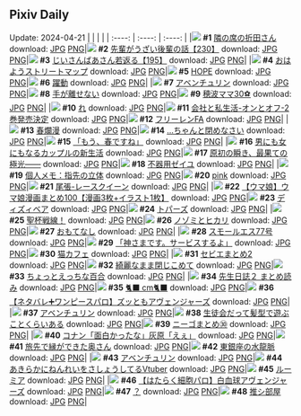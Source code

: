 ## Pixiv Daily
Update: 2024-04-21
|      |      |      |
| :----: | :----: | :----: |
|![](https://pixiv.microyu.workers.dev/c/240x480/img-master/img/2024/04/19/00/00/35/117957166_p0_master1200.jpg) **#1** [隣の席の折田さん](https://www.pixiv.net/artworks/117957166) download: [JPG](https://pixiv.microyu.workers.dev/img-original/img/2024/04/19/00/00/35/117957166_p0.jpg) [PNG](https://pixiv.microyu.workers.dev/img-original/img/2024/04/19/00/00/35/117957166_p0.png)|![](https://pixiv.microyu.workers.dev/c/240x480/img-master/img/2024/04/19/19/05/13/117975259_p0_master1200.jpg) **#2** [先輩がうざい後輩の話【230】](https://www.pixiv.net/artworks/117975259) download: [JPG](https://pixiv.microyu.workers.dev/img-original/img/2024/04/19/19/05/13/117975259_p0.jpg) [PNG](https://pixiv.microyu.workers.dev/img-original/img/2024/04/19/19/05/13/117975259_p0.png)|![](https://pixiv.microyu.workers.dev/c/240x480/img-master/img/2024/04/20/10/53/29/117995402_p0_master1200.jpg) **#3** [じいさんばあさん若返る【195】](https://www.pixiv.net/artworks/117995402) download: [JPG](https://pixiv.microyu.workers.dev/img-original/img/2024/04/20/10/53/29/117995402_p0.jpg) [PNG](https://pixiv.microyu.workers.dev/img-original/img/2024/04/20/10/53/29/117995402_p0.png)|
|![](https://pixiv.microyu.workers.dev/c/240x480/img-master/img/2024/04/19/07/30/02/117964104_p0_master1200.jpg) **#4** [おはようストリートマップ](https://www.pixiv.net/artworks/117964104) download: [JPG](https://pixiv.microyu.workers.dev/img-original/img/2024/04/19/07/30/02/117964104_p0.jpg) [PNG](https://pixiv.microyu.workers.dev/img-original/img/2024/04/19/07/30/02/117964104_p0.png)|![](https://pixiv.microyu.workers.dev/c/240x480/img-master/img/2024/04/20/00/00/41/117984926_p0_master1200.jpg) **#5** [HOPE](https://www.pixiv.net/artworks/117984926) download: [JPG](https://pixiv.microyu.workers.dev/img-original/img/2024/04/20/00/00/41/117984926_p0.jpg) [PNG](https://pixiv.microyu.workers.dev/img-original/img/2024/04/20/00/00/41/117984926_p0.png)|![](https://pixiv.microyu.workers.dev/c/240x480/img-master/img/2024/04/19/00/13/40/117957805_p0_master1200.jpg) **#6** [躍動](https://www.pixiv.net/artworks/117957805) download: [JPG](https://pixiv.microyu.workers.dev/img-original/img/2024/04/19/00/13/40/117957805_p0.jpg) [PNG](https://pixiv.microyu.workers.dev/img-original/img/2024/04/19/00/13/40/117957805_p0.png)|
|![](https://pixiv.microyu.workers.dev/c/240x480/img-master/img/2024/04/20/00/00/28/117984856_p0_master1200.jpg) **#7** [アベンチュリン](https://www.pixiv.net/artworks/117984856) download: [JPG](https://pixiv.microyu.workers.dev/img-original/img/2024/04/20/00/00/28/117984856_p0.jpg) [PNG](https://pixiv.microyu.workers.dev/img-original/img/2024/04/20/00/00/28/117984856_p0.png)|![](https://pixiv.microyu.workers.dev/c/240x480/img-master/img/2024/04/20/14/35/59/117999819_p0_master1200.jpg) **#8** [手が離せない](https://www.pixiv.net/artworks/117999819) download: [JPG](https://pixiv.microyu.workers.dev/img-original/img/2024/04/20/14/35/59/117999819_p0.jpg) [PNG](https://pixiv.microyu.workers.dev/img-original/img/2024/04/20/14/35/59/117999819_p0.png)|![](https://pixiv.microyu.workers.dev/c/240x480/img-master/img/2024/04/20/19/20/55/118006593_p0_master1200.jpg) **#9** [穂波ママ30⚽](https://www.pixiv.net/artworks/118006593) download: [JPG](https://pixiv.microyu.workers.dev/img-original/img/2024/04/20/19/20/55/118006593_p0.jpg) [PNG](https://pixiv.microyu.workers.dev/img-original/img/2024/04/20/19/20/55/118006593_p0.png)|
|![](https://pixiv.microyu.workers.dev/c/240x480/img-master/img/2024/04/19/04/30/03/117962214_p0_master1200.jpg) **#10** [れ](https://www.pixiv.net/artworks/117962214) download: [JPG](https://pixiv.microyu.workers.dev/img-original/img/2024/04/19/04/30/03/117962214_p0.jpg) [PNG](https://pixiv.microyu.workers.dev/img-original/img/2024/04/19/04/30/03/117962214_p0.png)|![](https://pixiv.microyu.workers.dev/c/240x480/img-master/img/2024/04/20/12/00/07/117996703_p0_master1200.jpg) **#11** [会社と私生活-オンとオフ-2巻発売決定](https://www.pixiv.net/artworks/117996703) download: [JPG](https://pixiv.microyu.workers.dev/img-original/img/2024/04/20/12/00/07/117996703_p0.jpg) [PNG](https://pixiv.microyu.workers.dev/img-original/img/2024/04/20/12/00/07/117996703_p0.png)|![](https://pixiv.microyu.workers.dev/c/240x480/img-master/img/2024/04/19/14/35/46/117969818_p0_master1200.jpg) **#12** [フリーレンFA](https://www.pixiv.net/artworks/117969818) download: [JPG](https://pixiv.microyu.workers.dev/img-original/img/2024/04/19/14/35/46/117969818_p0.jpg) [PNG](https://pixiv.microyu.workers.dev/img-original/img/2024/04/19/14/35/46/117969818_p0.png)|
|![](https://pixiv.microyu.workers.dev/c/240x480/img-master/img/2024/04/19/00/02/01/117957333_p0_master1200.jpg) **#13** [春爛漫](https://www.pixiv.net/artworks/117957333) download: [JPG](https://pixiv.microyu.workers.dev/img-original/img/2024/04/19/00/02/01/117957333_p0.jpg) [PNG](https://pixiv.microyu.workers.dev/img-original/img/2024/04/19/00/02/01/117957333_p0.png)|![](https://pixiv.microyu.workers.dev/c/240x480/img-master/img/2024/04/19/18/00/11/117973489_p0_master1200.jpg) **#14** [...ちゃんと閉めなさい](https://www.pixiv.net/artworks/117973489) download: [JPG](https://pixiv.microyu.workers.dev/img-original/img/2024/04/19/18/00/11/117973489_p0.jpg) [PNG](https://pixiv.microyu.workers.dev/img-original/img/2024/04/19/18/00/11/117973489_p0.png)|![](https://pixiv.microyu.workers.dev/c/240x480/img-master/img/2024/04/19/01/30/01/117959798_p0_master1200.jpg) **#15** [「もう、春ですね」](https://www.pixiv.net/artworks/117959798) download: [JPG](https://pixiv.microyu.workers.dev/img-original/img/2024/04/19/01/30/01/117959798_p0.jpg) [PNG](https://pixiv.microyu.workers.dev/img-original/img/2024/04/19/01/30/01/117959798_p0.png)|
|![](https://pixiv.microyu.workers.dev/c/240x480/img-master/img/2024/04/20/00/00/57/117984991_p0_master1200.jpg) **#16** [男にも女にもなるカップルの新生活](https://www.pixiv.net/artworks/117984991) download: [JPG](https://pixiv.microyu.workers.dev/img-original/img/2024/04/20/00/00/57/117984991_p0.jpg) [PNG](https://pixiv.microyu.workers.dev/img-original/img/2024/04/20/00/00/57/117984991_p0.png)|![](https://pixiv.microyu.workers.dev/c/240x480/img-master/img/2024/04/19/14/16/36/117969579_p0_master1200.jpg) **#17** [原初の瞬き、最果ての極光——](https://www.pixiv.net/artworks/117969579) download: [JPG](https://pixiv.microyu.workers.dev/img-original/img/2024/04/19/14/16/36/117969579_p0.jpg) [PNG](https://pixiv.microyu.workers.dev/img-original/img/2024/04/19/14/16/36/117969579_p0.png)|![](https://pixiv.microyu.workers.dev/c/240x480/img-master/img/2024/04/20/12/02/43/117996854_p0_master1200.jpg) **#18** [不器用ゼイユ](https://www.pixiv.net/artworks/117996854) download: [JPG](https://pixiv.microyu.workers.dev/img-original/img/2024/04/20/12/02/43/117996854_p0.jpg) [PNG](https://pixiv.microyu.workers.dev/img-original/img/2024/04/20/12/02/43/117996854_p0.png)|
|![](https://pixiv.microyu.workers.dev/c/240x480/img-master/img/2024/04/20/06/00/05/117991276_p0_master1200.jpg) **#19** [個人メモ：指先の立体](https://www.pixiv.net/artworks/117991276) download: [JPG](https://pixiv.microyu.workers.dev/img-original/img/2024/04/20/06/00/05/117991276_p0.jpg) [PNG](https://pixiv.microyu.workers.dev/img-original/img/2024/04/20/06/00/05/117991276_p0.png)|![](https://pixiv.microyu.workers.dev/c/240x480/img-master/img/2024/04/19/00/00/08/117957021_p0_master1200.jpg) **#20** [pink](https://www.pixiv.net/artworks/117957021) download: [JPG](https://pixiv.microyu.workers.dev/img-original/img/2024/04/19/00/00/08/117957021_p0.jpg) [PNG](https://pixiv.microyu.workers.dev/img-original/img/2024/04/19/00/00/08/117957021_p0.png)|![](https://pixiv.microyu.workers.dev/c/240x480/img-master/img/2024/04/19/18/15/38/117974000_p0_master1200.jpg) **#21** [尾張-レースクイーン](https://www.pixiv.net/artworks/117974000) download: [JPG](https://pixiv.microyu.workers.dev/img-original/img/2024/04/19/18/15/38/117974000_p0.jpg) [PNG](https://pixiv.microyu.workers.dev/img-original/img/2024/04/19/18/15/38/117974000_p0.png)|
|![](https://pixiv.microyu.workers.dev/c/240x480/img-master/img/2024/04/19/00/00/57/117957244_p0_master1200.jpg) **#22** [【ウマ娘】ウマ娘漫画まとめ100【漫画3枚+イラスト1枚】](https://www.pixiv.net/artworks/117957244) download: [JPG](https://pixiv.microyu.workers.dev/img-original/img/2024/04/19/00/00/57/117957244_p0.jpg) [PNG](https://pixiv.microyu.workers.dev/img-original/img/2024/04/19/00/00/57/117957244_p0.png)|![](https://pixiv.microyu.workers.dev/c/240x480/img-master/img/2024/04/19/06/59/53/117963703_p0_master1200.jpg) **#23** [ディズィベア](https://www.pixiv.net/artworks/117963703) download: [JPG](https://pixiv.microyu.workers.dev/img-original/img/2024/04/19/06/59/53/117963703_p0.jpg) [PNG](https://pixiv.microyu.workers.dev/img-original/img/2024/04/19/06/59/53/117963703_p0.png)|![](https://pixiv.microyu.workers.dev/c/240x480/img-master/img/2024/04/20/00/00/23/117984836_p0_master1200.jpg) **#24** [トパーズ](https://www.pixiv.net/artworks/117984836) download: [JPG](https://pixiv.microyu.workers.dev/img-original/img/2024/04/20/00/00/23/117984836_p0.jpg) [PNG](https://pixiv.microyu.workers.dev/img-original/img/2024/04/20/00/00/23/117984836_p0.png)|
|![](https://pixiv.microyu.workers.dev/c/240x480/img-master/img/2024/04/19/17/14/10/117972498_p0_master1200.jpg) **#25** [聖杯戦線！](https://www.pixiv.net/artworks/117972498) download: [JPG](https://pixiv.microyu.workers.dev/img-original/img/2024/04/19/17/14/10/117972498_p0.jpg) [PNG](https://pixiv.microyu.workers.dev/img-original/img/2024/04/19/17/14/10/117972498_p0.png)|![](https://pixiv.microyu.workers.dev/c/240x480/img-master/img/2024/04/19/00/00/37/117957179_p0_master1200.jpg) **#26** [ノゾミとヒカリ](https://www.pixiv.net/artworks/117957179) download: [JPG](https://pixiv.microyu.workers.dev/img-original/img/2024/04/19/00/00/37/117957179_p0.jpg) [PNG](https://pixiv.microyu.workers.dev/img-original/img/2024/04/19/00/00/37/117957179_p0.png)|![](https://pixiv.microyu.workers.dev/c/240x480/img-master/img/2024/04/19/20/48/38/117978126_p0_master1200.jpg) **#27** [おもてなし](https://www.pixiv.net/artworks/117978126) download: [JPG](https://pixiv.microyu.workers.dev/img-original/img/2024/04/19/20/48/38/117978126_p0.jpg) [PNG](https://pixiv.microyu.workers.dev/img-original/img/2024/04/19/20/48/38/117978126_p0.png)|
|![](https://pixiv.microyu.workers.dev/c/240x480/img-master/img/2024/04/20/00/00/24/117984838_p0_master1200.jpg) **#28** [スモールエス77号](https://www.pixiv.net/artworks/117984838) download: [JPG](https://pixiv.microyu.workers.dev/img-original/img/2024/04/20/00/00/24/117984838_p0.jpg) [PNG](https://pixiv.microyu.workers.dev/img-original/img/2024/04/20/00/00/24/117984838_p0.png)|![](https://pixiv.microyu.workers.dev/c/240x480/img-master/img/2024/04/19/18/38/38/117974592_p0_master1200.jpg) **#29** [「神さまです。サービスするよ」](https://www.pixiv.net/artworks/117974592) download: [JPG](https://pixiv.microyu.workers.dev/img-original/img/2024/04/19/18/38/38/117974592_p0.jpg) [PNG](https://pixiv.microyu.workers.dev/img-original/img/2024/04/19/18/38/38/117974592_p0.png)|![](https://pixiv.microyu.workers.dev/c/240x480/img-master/img/2024/04/19/18/09/12/117973839_p0_master1200.jpg) **#30** [猫カフェ](https://www.pixiv.net/artworks/117973839) download: [JPG](https://pixiv.microyu.workers.dev/img-original/img/2024/04/19/18/09/12/117973839_p0.jpg) [PNG](https://pixiv.microyu.workers.dev/img-original/img/2024/04/19/18/09/12/117973839_p0.png)|
|![](https://pixiv.microyu.workers.dev/c/240x480/img-master/img/2024/04/20/10/51/47/117995440_p0_master1200.jpg) **#31** [セビエまとめ2](https://www.pixiv.net/artworks/117995440) download: [JPG](https://pixiv.microyu.workers.dev/img-original/img/2024/04/20/10/51/47/117995440_p0.jpg) [PNG](https://pixiv.microyu.workers.dev/img-original/img/2024/04/20/10/51/47/117995440_p0.png)|![](https://pixiv.microyu.workers.dev/c/240x480/img-master/img/2024/04/19/18/32/46/117974452_p0_master1200.jpg) **#32** [綺麗なまま閉じこめて](https://www.pixiv.net/artworks/117974452) download: [JPG](https://pixiv.microyu.workers.dev/img-original/img/2024/04/19/18/32/46/117974452_p0.jpg) [PNG](https://pixiv.microyu.workers.dev/img-original/img/2024/04/19/18/32/46/117974452_p0.png)|![](https://pixiv.microyu.workers.dev/c/240x480/img-master/img/2024/04/19/19/17/53/117975555_p0_master1200.jpg) **#33** [ちょっとえっちな百合](https://www.pixiv.net/artworks/117975555) download: [JPG](https://pixiv.microyu.workers.dev/img-original/img/2024/04/19/19/17/53/117975555_p0.jpg) [PNG](https://pixiv.microyu.workers.dev/img-original/img/2024/04/19/19/17/53/117975555_p0.png)|
|![](https://pixiv.microyu.workers.dev/c/240x480/img-master/img/2024/04/20/15/38/44/118001143_p0_master1200.jpg) **#34** [先生日誌２ まとめ読み](https://www.pixiv.net/artworks/118001143) download: [JPG](https://pixiv.microyu.workers.dev/img-original/img/2024/04/20/15/38/44/118001143_p0.jpg) [PNG](https://pixiv.microyu.workers.dev/img-original/img/2024/04/20/15/38/44/118001143_p0.png)|![](https://pixiv.microyu.workers.dev/c/240x480/img-master/img/2024/04/19/20/41/30/117977924_p0_master1200.jpg) **#35** [🐈‍⬛ cm🐈‍⬛](https://www.pixiv.net/artworks/117977924) download: [JPG](https://pixiv.microyu.workers.dev/img-original/img/2024/04/19/20/41/30/117977924_p0.jpg) [PNG](https://pixiv.microyu.workers.dev/img-original/img/2024/04/19/20/41/30/117977924_p0.png)|![](https://pixiv.microyu.workers.dev/c/240x480/img-master/img/2024/04/19/22/09/26/117980870_p0_master1200.jpg) **#36** [【ネタバレ➕ワンピースパロ】ズッともアヴェンジャーズ](https://www.pixiv.net/artworks/117980870) download: [JPG](https://pixiv.microyu.workers.dev/img-original/img/2024/04/19/22/09/26/117980870_p0.jpg) [PNG](https://pixiv.microyu.workers.dev/img-original/img/2024/04/19/22/09/26/117980870_p0.png)|
|![](https://pixiv.microyu.workers.dev/c/240x480/img-master/img/2024/04/19/00/00/33/117957157_p0_master1200.jpg) **#37** [アベンチュリン](https://www.pixiv.net/artworks/117957157) download: [JPG](https://pixiv.microyu.workers.dev/img-original/img/2024/04/19/00/00/33/117957157_p0.jpg) [PNG](https://pixiv.microyu.workers.dev/img-original/img/2024/04/19/00/00/33/117957157_p0.png)|![](https://pixiv.microyu.workers.dev/c/240x480/img-master/img/2024/04/20/19/00/18/118006022_p0_master1200.jpg) **#38** [生徒会だって髪型で遊ぶことくらいある](https://www.pixiv.net/artworks/118006022) download: [JPG](https://pixiv.microyu.workers.dev/img-original/img/2024/04/20/19/00/18/118006022_p0.jpg) [PNG](https://pixiv.microyu.workers.dev/img-original/img/2024/04/20/19/00/18/118006022_p0.png)|![](https://pixiv.microyu.workers.dev/c/240x480/img-master/img/2024/04/20/22/47/33/118013560_p0_master1200.jpg) **#39** [ニーゴまとめ㉚](https://www.pixiv.net/artworks/118013560) download: [JPG](https://pixiv.microyu.workers.dev/img-original/img/2024/04/20/22/47/33/118013560_p0.jpg) [PNG](https://pixiv.microyu.workers.dev/img-original/img/2024/04/20/22/47/33/118013560_p0.png)|
|![](https://pixiv.microyu.workers.dev/c/240x480/img-master/img/2024/04/20/18/18/05/118004901_p0_master1200.jpg) **#40** [コナン「面白かったな」灰原「えぇ」](https://www.pixiv.net/artworks/118004901) download: [JPG](https://pixiv.microyu.workers.dev/img-original/img/2024/04/20/18/18/05/118004901_p0.jpg) [PNG](https://pixiv.microyu.workers.dev/img-original/img/2024/04/20/18/18/05/118004901_p0.png)|![](https://pixiv.microyu.workers.dev/c/240x480/img-master/img/2024/04/20/00/05/00/117985298_p0_master1200.jpg) **#41** [旅先で縁ができた奥さん](https://www.pixiv.net/artworks/117985298) download: [JPG](https://pixiv.microyu.workers.dev/img-original/img/2024/04/20/00/05/00/117985298_p0.jpg) [PNG](https://pixiv.microyu.workers.dev/img-original/img/2024/04/20/00/05/00/117985298_p0.png)|![](https://pixiv.microyu.workers.dev/c/240x480/img-master/img/2024/04/19/20/32/40/117977659_p0_master1200.jpg) **#42** [東銀座の水龍脈](https://www.pixiv.net/artworks/117977659) download: [JPG](https://pixiv.microyu.workers.dev/img-original/img/2024/04/19/20/32/40/117977659_p0.jpg) [PNG](https://pixiv.microyu.workers.dev/img-original/img/2024/04/19/20/32/40/117977659_p0.png)|
|![](https://pixiv.microyu.workers.dev/c/240x480/img-master/img/2024/04/19/18/41/03/117974649_p0_master1200.jpg) **#43** [アベンチュリン](https://www.pixiv.net/artworks/117974649) download: [JPG](https://pixiv.microyu.workers.dev/img-original/img/2024/04/19/18/41/03/117974649_p0.jpg) [PNG](https://pixiv.microyu.workers.dev/img-original/img/2024/04/19/18/41/03/117974649_p0.png)|![](https://pixiv.microyu.workers.dev/c/240x480/img-master/img/2024/04/19/20/11/34/117977092_p0_master1200.jpg) **#44** [あきらかにねんれいをさしょうしてるVtuber](https://www.pixiv.net/artworks/117977092) download: [JPG](https://pixiv.microyu.workers.dev/img-original/img/2024/04/19/20/11/34/117977092_p0.jpg) [PNG](https://pixiv.microyu.workers.dev/img-original/img/2024/04/19/20/11/34/117977092_p0.png)|![](https://pixiv.microyu.workers.dev/c/240x480/img-master/img/2024/04/20/17/15/56/118003275_p0_master1200.jpg) **#45** [ルーミア](https://www.pixiv.net/artworks/118003275) download: [JPG](https://pixiv.microyu.workers.dev/img-original/img/2024/04/20/17/15/56/118003275_p0.jpg) [PNG](https://pixiv.microyu.workers.dev/img-original/img/2024/04/20/17/15/56/118003275_p0.png)|
|![](https://pixiv.microyu.workers.dev/c/240x480/img-master/img/2024/04/19/22/04/23/117980716_p0_master1200.jpg) **#46** [【はたらく細胞パロ】白血球アヴェンジャーズ](https://www.pixiv.net/artworks/117980716) download: [JPG](https://pixiv.microyu.workers.dev/img-original/img/2024/04/19/22/04/23/117980716_p0.jpg) [PNG](https://pixiv.microyu.workers.dev/img-original/img/2024/04/19/22/04/23/117980716_p0.png)|![](https://pixiv.microyu.workers.dev/c/240x480/img-master/img/2024/04/19/00/00/21/117957086_p0_master1200.jpg) **#47** [？](https://www.pixiv.net/artworks/117957086) download: [JPG](https://pixiv.microyu.workers.dev/img-original/img/2024/04/19/00/00/21/117957086_p0.jpg) [PNG](https://pixiv.microyu.workers.dev/img-original/img/2024/04/19/00/00/21/117957086_p0.png)|![](https://pixiv.microyu.workers.dev/c/240x480/img-master/img/2024/04/19/02/42/08/117961035_p0_master1200.jpg) **#48** [推シ部屋](https://www.pixiv.net/artworks/117961035) download: [JPG](https://pixiv.microyu.workers.dev/img-original/img/2024/04/19/02/42/08/117961035_p0.jpg) [PNG](https://pixiv.microyu.workers.dev/img-original/img/2024/04/19/02/42/08/117961035_p0.png)|
